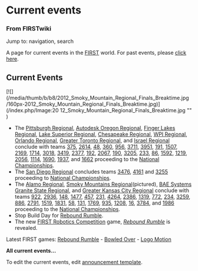 

# Current events

### From FIRSTwiki

Jump to: navigation, search

A page for current events in the [FIRST](/index.php/FIRST "FIRST" ) world. For
past events, please [click here](/index.php/Past_events "Past events" ).

## Current Events

[![](/media/thumb/b/b8/2012_Smoky_Mountain_Regional_Finals_Breaktime.jpg
/160px-2012_Smoky_Mountain_Regional_Finals_Breaktime.jpg)](/index.php/Image:20
12_Smoky_Mountain_Regional_Finals_Breaktime.jpg "" )

  * The [Pittsburgh Regional](/index.php/Pittsburgh_Regional "Pittsburgh Regional" ), [Autodesk Oregon Regional](/index.php?title=Autodesk_Oregon_Regional&action=edit "Autodesk Oregon Regional" ), [Finger Lakes Regional](/index.php/Finger_Lakes_Regional "Finger Lakes Regional" ), [Lake Superior Regional](/index.php/Lake_Superior_Regional "Lake Superior Regional" ), [Chesapeake Regional](/index.php/Chesapeake_Regional "Chesapeake Regional" ), [WPI Regional](/index.php?title=WPI_Regional&action=edit "WPI Regional" ), [Orlando Regional](/index.php?title=Orlando_Regional&action=edit "Orlando Regional" ), [Greater Toronto Regional](/index.php?title=Greater_Toronto_East_Regional&action=edit "Greater Toronto East Regional" ), and [Israel Regional](/index.php/Israel_Regional "Israel Regional" ) conclude with teams [375](/index.php/375 "375" ), [2614](/index.php/2614 "2614" ), [48](/index.php/48 "48" ), [360](/index.php/360 "360" ), [956](/index.php/956 "956" ), [3711](/index.php?title=3711&action=edit "3711" ), [3951](/index.php?title=3951&action=edit "3951" ), [191](/index.php/191 "191" ), [1507](/index.php/1507 "1507" ), [2169](/index.php/2169 "2169" ), [1714](/index.php/1714 "1714" ), [3018](/index.php?title=3018&action=edit "3018" ), [3419](/index.php?title=3419&action=edit "3419" ), [2377](/index.php?title=2377&action=edit "2377" ), [192](/index.php/192 "192" ), [2067](/index.php/2067 "2067" ), [190](/index.php/190 "190" ), [3205](/index.php?title=3205&action=edit "3205" ), [233](/index.php/233 "233" ), [86](/index.php/86 "86" ), [1592](/index.php/1592 "1592" ), [1219](/index.php/1219 "1219" ), [2056](/index.php/2056 "2056" ), [1114](/index.php/1114 "1114" ), [1690](/index.php/1690 "1690" ), [1937](/index.php?title=1937&action=edit "1937" ), and [1662](/index.php?title=1662&action=edit "1662" ) proceeding to the [National Championships](/index.php/The_Championship_Event "The Championship Event" ). 
  * The [San Diego Regional](/index.php/San_Diego_Regional "San Diego Regional" ) concludes teams [3476](/index.php/3476 "3476" ), [4161](/index.php/4161 "4161" ) and [3255](/index.php/3255 "3255" ) proceeding to [National Championships](/index.php/The_Championship_Event "The Championship Event" ). 
  * The [Alamo Regional](/index.php/Alamo_Regional "Alamo Regional" ), [Smoky Mountains Regional](/index.php/Smoky_Mountains_Regional "Smoky Mountains Regional" )(pictured), [BAE Systems Granite State Regional](/index.php/BAE_Systems_Granite_State_Regional "BAE Systems Granite State Regional" ), and [Greater Kansas City Regional](/index.php/Greater_Kansas_City_Regional "Greater Kansas City Regional" ) conclude with teams [922](/index.php/922 "922" ), [2936](/index.php/2936 "2936" ), [148](/index.php/148 "148" ), [1477](/index.php/1477 "1477" ), [457](/index.php/457 "457" ), [231](/index.php/231 "231" ), [4264](/index.php/4264 "4264" ), [2386](/index.php/2386 "2386" ), [1319](/index.php/1319 "1319" ), [772](/index.php/772 "772" ), [234](/index.php/234 "234" ), [3259](/index.php/3259 "3259" ), [886](/index.php/886 "886" ), [2791](/index.php/2791 "2791" ), [1519](/index.php/1519 "1519" ), [1831](/index.php/1831 "1831" ), [58](/index.php/58 "58" ), [131](/index.php/131 "131" ), [1769](/index.php/1769 "1769" ), [935](/index.php/935 "935" ), [1208](/index.php/1208 "1208" ), [16](/index.php/16 "16" ), [3784](/index.php/3784 "3784" ), and [1986](/index.php/1986 "1986" ) proceeding to the [National Championships](/index.php/The_Championship_Event "The Championship Event" ). 
  * Stop Build Day for [Rebound Rumble](/index.php/Rebound_Rumble "Rebound Rumble" ). 
  * The new [FIRST Robotics Competition](/index.php/FIRST_Robotics_Competition "FIRST Robotics Competition" ) game, _[Rebound Rumble](/index.php/Rebound_Rumble "Rebound Rumble" )_ is revealed. 

  
Latest FIRST games: [Rebound Rumble](/index.php/Rebound_Rumble "Rebound
Rumble" ) - [Bowled Over](/index.php/Bowled_Over "Bowled Over" ) - [Logo
Motion](/index.php/Logo_Motion "Logo Motion" )

**All **current events**...**

  
To edit the current events, edit [announcement
template](/index.php/Template:Announcements "Template:Announcements" ).

